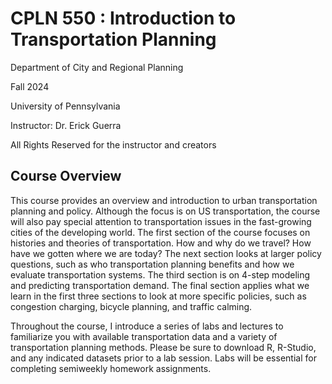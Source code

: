 # CPLN 550 : Introduction to Transportation Planning

Department of City and Regional Planning 

Fall 2024

University of Pennsylvania 

Instructor: Dr. Erick Guerra

All Rights Reserved for the instructor and creators

## Course Overview
This course provides an overview and introduction to urban transportation planning and policy. 
Although the focus is on US transportation, the course will also pay special attention 
to transportation issues in the fast-growing cities of the developing world. The first section of 
the course focuses on histories and theories of transportation. How and why do we travel? 
How have we gotten where we are today? The next section looks at larger policy questions, 
such as who transportation planning benefits and how we evaluate transportation systems. 
The third section is on 4-step modeling and predicting transportation demand. The final section 
applies what we learn in the first three sections to look at more specific policies, such as 
congestion charging, bicycle planning, and traffic calming. 
 
Throughout the course, I introduce a series of labs and lectures to familiarize you with 
available transportation data and a variety of transportation planning methods. Please be sure 
to download R, R-Studio, and any indicated datasets prior to a lab session. Labs will be 
essential for completing semiweekly homework assignments. 
